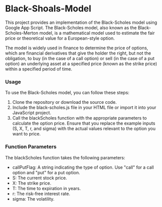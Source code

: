 # Black-Shoals-Model

This project provides an implementation of the Black-Scholes model using Google App Script. The Black-Scholes model, also known as the Black-Scholes-Merton model, is a mathematical model used to estimate the fair price or theoretical value for a European-style option. 

The model is widely used in finance to determine the price of options, which are financial derivatives that give the holder the right, but not the obligation, to buy (in the case of a call option) or sell (in the case of a put option) an underlying asset at a specified price (known as the strike price) within a specified period of time.

<h3> Usage </h3>

To use the Black-Scholes model, you can follow these steps:

1. Clone the repository or download the source code.
2. Include the black-scholes.js file in your HTML file or import it into your JavaScript project.
3. Call the blackScholes function with the appropriate parameters to calculate the option price. Ensure that you replace the example inputs (S, X, T, r, and sigma) with the actual values relevant to the option you want to price.

<h3> Function Parameters </h3>

The blackScholes function takes the following parameters:

- callPutFlag: A string indicating the type of option. Use "call" for a call option and "put" for a put option.
- S: The current stock price.
- X: The strike price.
- T: The time to expiration in years.
- r: The risk-free interest rate.
- sigma: The volatility.
